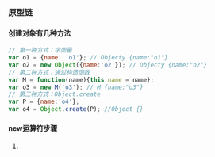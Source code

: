 ### 原型链
#### 创建对象有几种方法
``` javascript
// 第一种方式：字面量
var o1 = {name: 'o1'}; // Objecty {name:"o1"}
var o2 = new Object({name:'o2'}); // Objecty {name:"o2"}
// 第二种方式：通过构造函数
var M = function(name){this.name = name};
var o3 = new M('o3'); // M {name:"o3"}
// 第三种方式：Object.create
var P = {name:'o4'};
var o4 = Object.create(P); //Object {}
```

#### new运算符步骤
1. 